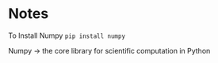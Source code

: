 # Notes
To Install Numpy
``` pip install numpy ```

Numpy -> the core library for scientific computation in Python

